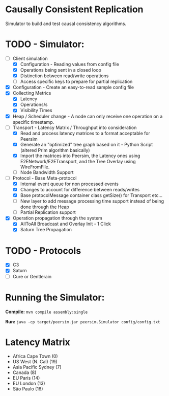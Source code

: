 # Causally Consistent Replication
Simulator to build and test causal consistency algorithms.

# TODO - Simulator:
- [ ] Client simulation
  - [X] Configuration - Reading values from config file
  - [X] Operations being sent in a closed loop
  - [X] Distinction between read/write operations
  - [ ] Access specific keys to prepare for partial replication
- [X] Configuration - Create an easy-to-read sample config file
- [X] Collecting Metrics
  - [X] Latency
  - [X] Operations/s
  - [X] Visibility Times
- [X] Heap / Scheduler change - A node can only receive one operation on a specific timestamp. 
- [ ] Transport - Latency Matrix / Throughput into consideration
  - [X] Read and process latency matrices to a format acceptable for Peersim
  - [X] Generate an "optimized" tree graph based on it - Python Script (altered Prim algorithm basically)
  - [X] Import the matrices into Peersim, the Latency ones using E2ENetwork/E2ETransport, and the Tree Overlay using WireFromFile. 
  - [ ] Node Bandwidth Support
- [ ] Protocol - Base Meta-protocol
    - [X] Internal event queue for non processed events
    - [X] Changes to account for difference between reads/writes
    - [X] Base protocolMessage container class getSize() for Transport etc...
    - [ ] New layer to add message processing time support instead of being done through the Heap
    - [ ] Partial Replication support
- [X] Operation propagation through the system
  - [X] AllToAll Broadcast and Overlay Init - 1 Click
  - [X] Saturn Tree Propagation

# TODO - Protocols
- [X] C3
- [X] Saturn
- [ ] Cure or Gentlerain

# Running the Simulator:
**Compile:** ```mvn compile assembly:single```

**Run:** ```java -cp target/peersim.jar peersim.Simulator config/config.txt```


# Latency Matrix

- Africa Cape Town        (0)
- US West (N. Cal)        (19)
- Asia Pacific Sydney     (7) 
- Canada                  (8)
- EU Paris                (14)
- EU London               (13)
- São Paulo               (16)
